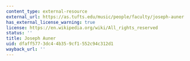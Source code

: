 ```yaml
---
content_type: external-resource
external_url: https://as.tufts.edu/music/people/faculty/joseph-auner
has_external_license_warning: true
license: https://en.wikipedia.org/wiki/All_rights_reserved
status: ''
title: Joseph Auner
uid: dfaff577-3dc4-4b35-9cf1-552c94c312d1
wayback_url: ''
---
```

